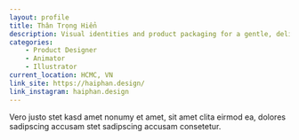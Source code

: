 ```yaml
---
layout: profile
title: Thân Trọng Hiển
description: Visual identities and product packaging for a gentle, delicate and refined event planning and design firms.
categories:
    - Product Designer
    - Animator
    - Illustrator
current_location: HCMC, VN
link_site: https://haiphan.design/
link_instagram: haiphan.design
---
```


Vero justo stet kasd amet nonumy et amet, sit amet clita eirmod ea, dolores sadipscing accusam stet sadipscing accusam consetetur.
